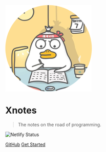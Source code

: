 <!-- _coverpage.md -->

![](https://raw.githubusercontent.com/WeiXinao/imgBed2/main/img/v2-291be7780689a775c9ecb655daa67fe4_r%20(1).png)

# Xnotes <small></small>

> The notes on the road of programming.

![Netlify Status](https://api.netlify.com/api/v1/badges/31b73ed9-ab1b-4d78-92c5-1ae24345ad9d/deploy-status)

[GitHub](https://github.com/WeiXinao/docs) 
[Get Started](README)
